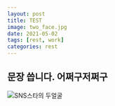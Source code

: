 ```yaml
---
layout: post
title: TEST
image: two_face.jpg
date: 2021-05-02 
tags: [rest, work]
categories: rest
---
```

문장 씁니다. 어쩌구저쩌구
---

![SNS스타의 두얼굴](https://user-images.githubusercontent.com/68999151/116791298-43225e00-aaf4-11eb-821f-ad927cb971df.jpg)

